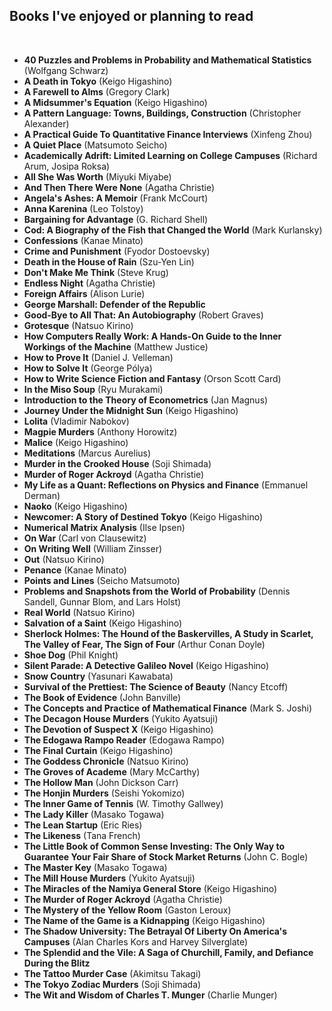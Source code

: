 ## Books I've enjoyed or planning to read

<br>

- **40 Puzzles and Problems in Probability and Mathematical Statistics** (Wolfgang Schwarz)
- **A Death in Tokyo** (Keigo Higashino)
- **A Farewell to Alms** (Gregory Clark)
- **A Midsummer's Equation** (Keigo Higashino)
- **A Pattern Language: Towns, Buildings, Construction** (Christopher Alexander)
- **A Practical Guide To Quantitative Finance Interviews** (Xinfeng Zhou)
- **A Quiet Place** (Matsumoto Seicho)
- **Academically Adrift: Limited Learning on College Campuses** (Richard Arum, Josipa Roksa)
- **All She Was Worth** (Miyuki Miyabe)
- **And Then There Were None** (Agatha Christie)
- **Angela's Ashes: A Memoir** (Frank McCourt)
- **Anna Karenina** (Leo Tolstoy)
- **Bargaining for Advantage** (G. Richard Shell)
- **Cod: A Biography of the Fish that Changed the World** (Mark Kurlansky)
- **Confessions** (Kanae Minato)
- **Crime and Punishment** (Fyodor Dostoevsky)
- **Death in the House of Rain** (Szu-Yen Lin)
- **Don't Make Me Think** (Steve Krug)
- **Endless Night** (Agatha Christie)
- **Foreign Affairs** (Alison Lurie)
- **George Marshall: Defender of the Republic**
- **Good-Bye to All That: An Autobiography** (Robert Graves)
- **Grotesque** (Natsuo Kirino)
- **How Computers Really Work: A Hands-On Guide to the Inner Workings of the Machine** (Matthew Justice)
- **How to Prove It** (Daniel J. Velleman)
- **How to Solve It** (George Pólya)
- **How to Write Science Fiction and Fantasy** (Orson Scott Card)
- **In the Miso Soup** (Ryu Murakami)
- **Introduction to the Theory of Econometrics** (Jan Magnus)
- **Journey Under the Midnight Sun** (Keigo Higashino)
- **Lolita** (Vladimir Nabokov)
- **Magpie Murders** (Anthony Horowitz)
- **Malice** (Keigo Higashino)
- **Meditations** (Marcus Aurelius)
- **Murder in the Crooked House** (Soji Shimada)
- **Murder of Roger Ackroyd** (Agatha Christie)
- **My Life as a Quant: Reflections on Physics and Finance** (Emmanuel Derman)
- **Naoko** (Keigo Higashino)
- **Newcomer: A Story of Destined Tokyo** (Keigo Higashino)
- **Numerical Matrix Analysis** (Ilse Ipsen)
- **On War** (Carl von Clausewitz)
- **On Writing Well** (William Zinsser)
- **Out** (Natsuo Kirino)
- **Penance** (Kanae Minato)
- **Points and Lines** (Seicho Matsumoto)
- **Problems and Snapshots from the World of Probability** (Dennis Sandell, Gunnar Blom, and Lars Holst)
- **Real World** (Natsuo Kirino)
- **Salvation of a Saint** (Keigo Higashino)
- **Sherlock Holmes: The Hound of the Baskervilles, A Study in Scarlet, The Valley of Fear, The Sign of Four** (Arthur Conan Doyle)
- **Shoe Dog** (Phil Knight)
- **Silent Parade: A Detective Galileo Novel** (Keigo Higashino)
- **Snow Country** (Yasunari Kawabata)
- **Survival of the Prettiest: The Science of Beauty** (Nancy Etcoff)
- **The Book of Evidence** (John Banville)
- **The Concepts and Practice of Mathematical Finance** (Mark S. Joshi)
- **The Decagon House Murders** (Yukito Ayatsuji)
- **The Devotion of Suspect X** (Keigo Higashino)
- **The Edogawa Rampo Reader** (Edogawa Rampo)
- **The Final Curtain** (Keigo Higashino)
- **The Goddess Chronicle** (Natsuo Kirino)
- **The Groves of Academe** (Mary McCarthy)
- **The Hollow Man** (John Dickson Carr)
- **The Honjin Murders** (Seishi Yokomizo)
- **The Inner Game of Tennis** (W. Timothy Gallwey)
- **The Lady Killer** (Masako Togawa)
- **The Lean Startup** (Eric Ries)
- **The Likeness** (Tana French)
- **The Little Book of Common Sense Investing: The Only Way to Guarantee Your Fair Share of Stock Market Returns** (John C. Bogle)
- **The Master Key** (Masako Togawa)
- **The Mill House Murders** (Yukito Ayatsuji)
- **The Miracles of the Namiya General Store** (Keigo Higashino)
- **The Murder of Roger Ackroyd** (Agatha Christie)
- **The Mystery of the Yellow Room** (Gaston Leroux)
- **The Name of the Game is a Kidnapping** (Keigo Higashino)
- **The Shadow University: The Betrayal Of Liberty On America's Campuses** (Alan Charles Kors and Harvey Silverglate)
- **The Splendid and the Vile: A Saga of Churchill, Family, and Defiance During the Blitz**
- **The Tattoo Murder Case** (Akimitsu Takagi)
- **The Tokyo Zodiac Murders** (Soji Shimada)
- **The Wit and Wisdom of Charles T. Munger** (Charlie Munger)